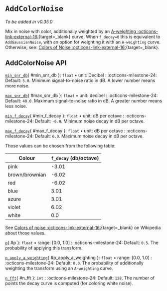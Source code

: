# `AddColorNoise`

_To be added in v0.35.0_

Mix in noise with color, additionally weighted by an [A-weighting :octicons-link-external-16:](https://en.wikipedia.org/wiki/A-weighting){target=_blank} curve. When
`f_decay=0` this is equivalent to `AddGaussianNoise`, with an option for weighting it
with an `A-weighting` curve. Otherwise, see: [Colors of Noise :octicons-link-external-16:](https://en.wikipedia.org/wiki/Colors_of_noise){target=_blank}.


## AddColorNoise API

[`min_snr_db`](#min_snr_db){ #min_snr_db }: `float` • unit: Decibel
:   :octicons-milestone-24: Default: `5.0`. Minimum signal-to-noise ratio in dB. A lower
    number means more noise.

[`max_snr_db`](#max_snr_db){ #max_snr_db }: `float` • unit: decibel
:   :octicons-milestone-24: Default: `40.0`. Maximum signal-to-noise ratio in dB. A
    greater number means less noise.

[`min_f_decay`](#min_f_decay){ #min_f_decay }: `float` • unit: dB per octave
:   :octicons-milestone-24: Default: `-6.0`. Minimum noise decay in dB per octave.

[`max_f_decay`](#max_f_decay){ #max_f_decay }: `float` • unit: dB per octave
:   :octicons-milestone-24: Default: `6.0`. Maximum noise decay in dB per octave.

Those values can be chosen from the following table:

| Colour         | `f_decay` (db/octave) |
|----------------|-----------------------|
| pink           | -3.01                 |
| brown/brownian | -6.02                 |
| red            | -6.02                 |
| blue           | 3.01                  |
| azure          | 3.01                  |
| violet         | 6.02                  |
| white          | 0.0                   |

See [Colors of noise :octicons-link-external-16:](https://en.wikipedia.org/wiki/Colors_of_noise){target=_blank} on Wikipedia about those values.

[`p`](#p){ #p }: `float` • range: [0.0, 1.0]
:   :octicons-milestone-24: Default: `0.5`. The probability of applying this transform.

[`p_apply_a_weighting`](#p_apply_a_weighting){ #p_apply_a_weighting }: `float` • range: [0.0, 1.0]
:   :octicons-milestone-24: Default: `0.0`. The probability of additionally weighting the transform using an `A-weighting` curve.

[`n_fft`](#n_fft){ #n_fft }: `int`
:   :octicons-milestone-24: Default: `128`. The number of points the decay curve is computed (for coloring white noise).

